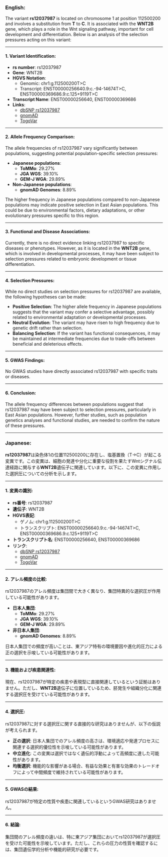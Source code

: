 ### English:
The variant **rs12037987** is located on chromosome 1 at position 112500200 and involves a substitution from **T** to **C**. It is associated with the **WNT2B** gene, which plays a role in the Wnt signaling pathway, important for cell development and differentiation. Below is an analysis of the selection pressures acting on this variant:

---

#### 1. **Variant Identification**:
- **rs number**: rs12037987
- **Gene**: WNT2B
- **HGVS Notation**:
  - Genomic: chr1:g.112500200T>C
  - Transcript: ENST00000256640.9:c.-94-14674T>C, ENST00000369686.9:c.125+9119T>C
- **Transcript Name**: ENST00000256640, ENST00000369686
- **Links**:
  - [dbSNP rs12037987](https://identifiers.org/dbsnp/rs12037987)
  - [gnomAD](https://gnomad.broadinstitute.org/variant/1-112500200-T-C?dataset=gnomad_r4)
  - [TogoVar](https://togovar.org/variant/tgv2831701)

---

#### 2. **Allele Frequency Comparison**:
The allele frequencies of rs12037987 vary significantly between populations, suggesting potential population-specific selection pressures:
- **Japanese populations**:
  - **ToMMo**: 29.27%
  - **JGA WGS**: 39.10%
  - **GEM-J WGA**: 29.89%
- **Non-Japanese populations**:
  - **gnomAD Genomes**: 8.89%

The higher frequency in Japanese populations compared to non-Japanese populations may indicate positive selection in East Asian populations. This could be due to environmental factors, dietary adaptations, or other evolutionary pressures specific to this region.

---

#### 3. **Functional and Disease Associations**:
Currently, there is no direct evidence linking rs12037987 to specific diseases or phenotypes. However, as it is located in the **WNT2B** gene, which is involved in developmental processes, it may have been subject to selection pressures related to embryonic development or tissue differentiation.

---

#### 4. **Selection Pressures**:
While no direct studies on selection pressures for rs12037987 are available, the following hypotheses can be made:
- **Positive Selection**: The higher allele frequency in Japanese populations suggests that the variant may confer a selective advantage, possibly related to environmental adaptation or developmental processes.
- **Neutral Evolution**: The variant may have risen to high frequency due to genetic drift rather than selection.
- **Balancing Selection**: If the variant has functional consequences, it may be maintained at intermediate frequencies due to trade-offs between beneficial and deleterious effects.

---

#### 5. **GWAS Findings**:
No GWAS studies have directly associated rs12037987 with specific traits or diseases.

---

#### 6. **Conclusion**:
The allele frequency differences between populations suggest that rs12037987 may have been subject to selection pressures, particularly in East Asian populations. However, further studies, such as population genetics analyses and functional studies, are needed to confirm the nature of these pressures.

---

### Japanese:
**rs12037987**は染色体1の位置112500200に存在し、塩基置換（T→C）が起こる変異です。この変異は、細胞の発達や分化に重要な役割を果たすWntシグナル伝達経路に関与する**WNT2B**遺伝子に関連しています。以下に、この変異に作用した選択圧についての分析を示します。

---

#### 1. **変異の識別**:
- **rs番号**: rs12037987
- **遺伝子**: WNT2B
- **HGVS表記**:
  - ゲノム: chr1:g.112500200T>C
  - トランスクリプト: ENST00000256640.9:c.-94-14674T>C, ENST00000369686.9:c.125+9119T>C
- **トランスクリプト名**: ENST00000256640, ENST00000369686
- **リンク**:
  - [dbSNP rs12037987](https://identifiers.org/dbsnp/rs12037987)
  - [gnomAD](https://gnomad.broadinstitute.org/variant/1-112500200-T-C?dataset=gnomad_r4)
  - [TogoVar](https://togovar.org/variant/tgv2831701)

---

#### 2. **アレル頻度の比較**:
rs12037987のアレル頻度は集団間で大きく異なり、集団特異的な選択圧が作用している可能性があります。
- **日本人集団**:
  - **ToMMo**: 29.27%
  - **JGA WGS**: 39.10%
  - **GEM-J WGA**: 29.89%
- **非日本人集団**:
  - **gnomAD Genomes**: 8.89%

日本人集団での頻度が高いことは、東アジア特有の環境要因や進化的圧力による正の選択を示唆している可能性があります。

---

#### 3. **機能および疾患関連性**:
現在、rs12037987が特定の疾患や表現型に直接関連しているという証拠はありません。ただし、**WNT2B**遺伝子に位置しているため、胚発生や組織分化に関連する選択圧を受けている可能性があります。

---

#### 4. **選択圧**:
rs12037987に対する選択圧に関する直接的な研究はありませんが、以下の仮説が考えられます。
- **正の選択**: 日本人集団でのアレル頻度の高さは、環境適応や発達プロセスに関連する選択的優位性を示唆している可能性があります。
- **中立進化**: この変異は選択ではなく遺伝的浮動によって高頻度に達した可能性があります。
- **均衡選択**: 機能的な影響がある場合、有益な効果と有害な効果のトレードオフによって中間頻度で維持されている可能性があります。

---

#### 5. **GWASの結果**:
rs12037987が特定の性質や疾患に関連しているというGWAS研究はありません。

---

#### 6. **結論**:
集団間のアレル頻度の違いは、特に東アジア集団においてrs12037987が選択圧を受けた可能性を示唆しています。ただし、これらの圧力の性質を確認するには、集団遺伝学的分析や機能的研究が必要です。

